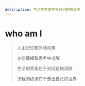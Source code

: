 ```yaml
---
description: 生活的答案在于对问题的消除
---
```


# who am I

> 人由记忆和体验构筑
>
> 亦在情绪和思考中求解
>
> 生活的答案在于对问题的消除
>
> 求我的终点在于走出自己的世界

